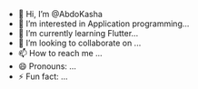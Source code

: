 - 👋 Hi, I’m @AbdoKasha
- 👀 I’m interested in Application programming...
- 🌱 I’m currently learning Flutter...
- 💞️ I’m looking to collaborate on ...
- 📫 How to reach me  ...
- 😄 Pronouns: ...
- ⚡ Fun fact: ...

<!---
AbdoKasha/AbdoKasha is a ✨ special ✨ repository because its `README.md` (this file) appears on your GitHub profile.
You can click the Preview link to take a look at your changes.
--->
